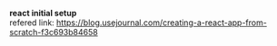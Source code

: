 **react initial setup**
<br>
refered link:
https://blog.usejournal.com/creating-a-react-app-from-scratch-f3c693b84658
